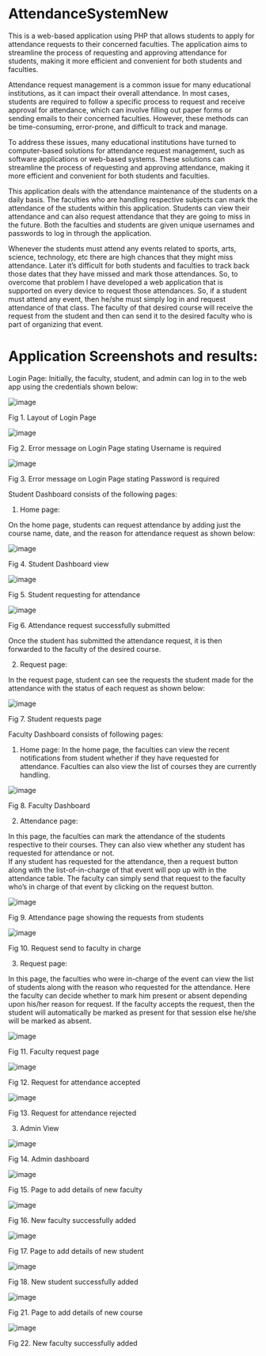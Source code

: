 # AttendanceSystemNew

This is a web-based application using PHP that allows students to apply for attendance requests to their concerned faculties. The application aims to streamline the process of requesting and approving attendance for students, making it more efficient and convenient for both students and faculties. 

Attendance request management is a common issue for many educational institutions, as it can impact their overall attendance. In most cases, students are required to follow a specific process to request and receive approval for attendance, which can involve filling out paper forms or sending emails to their concerned faculties. However, these methods can be time-consuming, error-prone, and difficult to track and manage. 

To address these issues, many educational institutions have turned to computer-based solutions for attendance request management, such as software applications or web-based systems. These solutions can streamline the process of requesting and approving attendance, making it more efficient and convenient for both students and faculties. 

This application deals with the attendance maintenance of the students on a daily basis. The faculties who are handling respective subjects can mark the attendance of the students within this application. Students can view their attendance and can also request attendance that they are going to miss in the future. Both the faculties and students are given unique usernames and passwords to log in through the application.  

Whenever the students must attend any events related to sports, arts, science, technology, etc there are high chances that they might miss attendance. Later it’s difficult for both students and faculties to track back those dates that they have missed and mark those attendances. So, to overcome that problem I have developed a web application that is supported on every device to request those attendances. So, if a student must attend any event, then he/she must simply log in and request attendance of that class. The faculty of that desired course will receive the request from the student and then can send it to the desired faculty who is part of organizing that event. 

# Application Screenshots and results:

Login Page: 
Initially, the faculty, student, and admin can log in to the web app using the credentials shown below: 

![image](https://github.com/Munavvirr/Attendance-Management-System/assets/72682848/54864382-964b-4513-b6ea-db060b7dd38a)

Fig 1. Layout of Login Page

![image](https://github.com/Munavvirr/Attendance-Management-System/assets/72682848/f2842b15-7a7c-4187-b279-03dbd792724c)
 
Fig 2. Error message on Login Page stating Username is required
 
![image](https://github.com/Munavvirr/Attendance-Management-System/assets/72682848/4756cf91-39b3-41ba-a06d-3fc03435f8fe)
 
Fig 3. Error message on Login Page stating Password is required
 
Student Dashboard consists of the following pages: 

1.	Home page: 
 
On the home page, students can request attendance by adding just the course name, date, and the reason for attendance request as shown below: 

![image](https://github.com/Munavvirr/Attendance-Management-System/assets/72682848/aa9ba2ce-c691-4eb5-b984-4f005fce799f)
 
Fig 4. Student Dashboard view

![image](https://github.com/Munavvirr/Attendance-Management-System/assets/72682848/6abc598a-814d-4b73-990f-fcc39e07185d) 
 
Fig 5. Student requesting for attendance

![image](https://github.com/Munavvirr/Attendance-Management-System/assets/72682848/b5416e9c-9145-4bf2-a583-4ea33aecb4fa)
 
Fig 6. Attendance request successfully submitted

Once the student has submitted the attendance request, it is then forwarded to the faculty of the desired course. 


2.	Request page: 
 
In the request page, student can see the requests the student made for the attendance with the status of each request as shown below: 

![image](https://github.com/Munavvirr/Attendance-Management-System/assets/72682848/02ad79e9-8a4e-4fb3-989e-babd6b0bbbd7)

Fig 7. Student requests page

Faculty Dashboard consists of following pages: 

1.	Home page:
In the home page, the faculties can view the recent notifications from student whether if they have requested for attendance. Faculties can also view the list of courses they are currently handling. 

![image](https://github.com/Munavvirr/Attendance-Management-System/assets/72682848/c8d61c8f-0ddf-4705-8f94-826d3a5a3f3b)

Fig 8. Faculty Dashboard

2.	Attendance page: 
 
In this page, the faculties can mark the attendance of the students respective to their courses. They can also view whether any student has requested for attendance or not.  
If any student has requested for the attendance, then a request button along with the list-of-in-charge of that event will pop up with in the attendance table. The faculty can simply send that request to the faculty who’s in charge of that event by clicking on the request button. 

![image](https://github.com/Munavvirr/Attendance-Management-System/assets/72682848/fb35fdf4-ba7e-4e0e-b364-7aabc45ab425)
  
Fig 9. Attendance page showing the requests from students

![image](https://github.com/Munavvirr/Attendance-Management-System/assets/72682848/a1516d6b-a510-4ef9-a619-f97edfb8fb7d)
  
Fig 10. Request send to faculty in charge

3.	Request page: 
 
In this page, the faculties who were in-charge of the event can view the list of students along with the reason who requested for the attendance. Here the faculty can decide whether to mark him present or absent depending upon his/her reason for request. If the faculty accepts the request, then the student will automatically be marked as present for that session else he/she will be marked as absent.  

![image](https://github.com/Munavvirr/Attendance-Management-System/assets/72682848/8a65c5d1-6d9b-4055-a94d-a2f6d171451f)
  
Fig 11. Faculty request page

![image](https://github.com/Munavvirr/Attendance-Management-System/assets/72682848/12aadfb9-5331-410a-bbd0-0924b59ddec4)
  
Fig 12. Request for attendance accepted

![image](https://github.com/Munavvirr/Attendance-Management-System/assets/72682848/fa25b5d8-6b7a-42ca-b46f-a1c23ec523c7)

Fig 13. Request for attendance rejected
 
3.	 Admin View 
 
![image](https://github.com/Munavvirr/Attendance-Management-System/assets/72682848/c55dbc74-55e3-4938-aa3c-348c9a16924b)

Fig 14. Admin dashboard 

![image](https://github.com/Munavvirr/Attendance-Management-System/assets/72682848/961f1906-3fbd-4bbb-8e69-eacfcf980e5b)
  
Fig 15. Page to add details of new faculty  

![image](https://github.com/Munavvirr/Attendance-Management-System/assets/72682848/6775d78a-bb14-4bad-a5b9-a9d5fa0a4e30)
  
Fig 16. New faculty successfully added 

![image](https://github.com/Munavvirr/Attendance-Management-System/assets/72682848/42a6c69d-1d44-4625-9f88-312b86fff523)
  
Fig 17. Page to add details of new student 

![image](https://github.com/Munavvirr/Attendance-Management-System/assets/72682848/77ae4cf3-c10f-49f1-8ace-825cf6b3712d)
  
Fig 18. New student successfully added 

![image](https://github.com/Munavvirr/Attendance-Management-System/assets/72682848/65a2237e-064b-42db-8545-35562270f82d)

Fig 21. Page to add details of new course 

![image](https://github.com/Munavvirr/Attendance-Management-System/assets/72682848/d43ca8b3-5d4f-42d8-abf3-7329cf1ff494)
  
Fig 22. New faculty successfully added 
 



